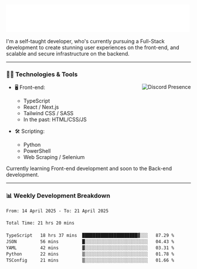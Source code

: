 <img src="assets/wave.svg" alt=":wave:" />

I'm a self-taught developer, who's currently pursuing a Full-Stack development to create stunning user experiences on the front-end, and scalable and secure infrastructure on the backend.

---

### 🧑‍💻 Technologies & Tools

<a href="https://discord.com/users/414304208649453568" target="_blank" rel="nofollow">
   <img src="https://lanyard-profile-readme.vercel.app/api/414304208649453568?idleMessage=Probably%20doing%20something%20else..." alt="Discord Presence" align="right">
</a>

- 🖥️ Front-end:

  - TypeScript
  - React / Next.js
  - Tailwind CSS / SASS
  - In the past: HTML/CSS/JS

- 🛠 Scripting:

  - Python
  - PowerShell
  - Web Scraping / Selenium

Currently learning Front-end development and soon to the Back-end development.

---

### 📊 Weekly Development Breakdown

<!--START_SECTION:waka-->

```txt
From: 14 April 2025 - To: 21 April 2025

Total Time: 21 hrs 20 mins

TypeScript   18 hrs 37 mins  █████████████████████▓░░░   87.29 %
JSON         56 mins         █░░░░░░░░░░░░░░░░░░░░░░░░   04.43 %
YAML         42 mins         ▓░░░░░░░░░░░░░░░░░░░░░░░░   03.31 %
Python       22 mins         ▒░░░░░░░░░░░░░░░░░░░░░░░░   01.78 %
TSConfig     21 mins         ▒░░░░░░░░░░░░░░░░░░░░░░░░   01.66 %
```

<!--END_SECTION:waka-->
